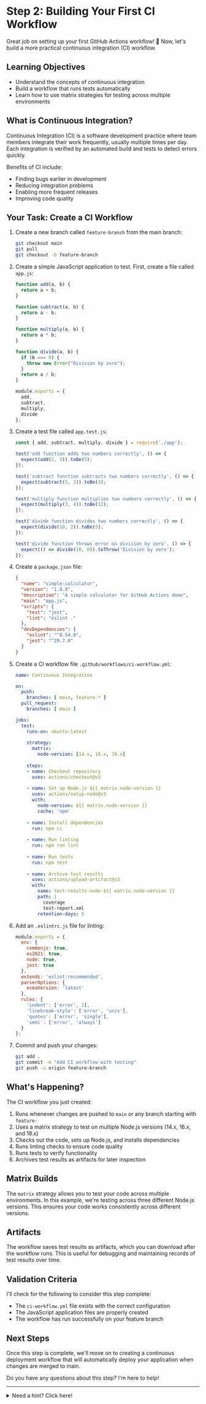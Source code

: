 # Step 2: Building Your First CI Workflow

Great job on setting up your first GitHub Actions workflow! 🎉 Now, let's build a more practical continuous integration (CI) workflow.

## Learning Objectives

- Understand the concepts of continuous integration
- Build a workflow that runs tests automatically
- Learn how to use matrix strategies for testing across multiple environments

## What is Continuous Integration?

Continuous Integration (CI) is a software development practice where team members integrate their work frequently, usually multiple times per day. Each integration is verified by an automated build and tests to detect errors quickly.

Benefits of CI include:

- Finding bugs earlier in development
- Reducing integration problems
- Enabling more frequent releases
- Improving code quality

## Your Task: Create a CI Workflow

1. Create a new branch called `feature-branch` from the main branch:

   ```bash
   git checkout main
   git pull
   git checkout -b feature-branch
   ```

2. Create a simple JavaScript application to test. First, create a file called `app.js`:

   ```javascript
   function add(a, b) {
     return a + b;
   }

   function subtract(a, b) {
     return a - b;
   }

   function multiply(a, b) {
     return a * b;
   }

   function divide(a, b) {
     if (b === 0) {
       throw new Error("Division by zero");
     }
     return a / b;
   }

   module.exports = {
     add,
     subtract,
     multiply,
     divide
   };
   ```

3. Create a test file called `app.test.js`:

   ```javascript
   const { add, subtract, multiply, divide } = require('./app');

   test('add function adds two numbers correctly', () => {
     expect(add(2, 3)).toBe(5);
   });

   test('subtract function subtracts two numbers correctly', () => {
     expect(subtract(5, 2)).toBe(3);
   });

   test('multiply function multiplies two numbers correctly', () => {
     expect(multiply(3, 4)).toBe(12);
   });

   test('divide function divides two numbers correctly', () => {
     expect(divide(10, 2)).toBe(5);
   });

   test('divide function throws error on division by zero', () => {
     expect(() => divide(10, 0)).toThrow('Division by zero');
   });
   ```

4. Create a `package.json` file:

   ```json
   {
     "name": "simple-calculator",
     "version": "1.0.0",
     "description": "A simple calculator for GitHub Actions demo",
     "main": "app.js",
     "scripts": {
       "test": "jest",
       "lint": "eslint ."
     },
     "devDependencies": {
       "eslint": "^8.54.0",
       "jest": "^29.7.0"
     }
   }
   ```

5. Create a CI workflow file `.github/workflows/ci-workflow.yml`:

   ```yaml
   name: Continuous Integration

   on:
     push:
       branches: [ main, feature-* ]
     pull_request:
       branches: [ main ]

   jobs:
     test:
       runs-on: ubuntu-latest
       
       strategy:
         matrix:
           node-version: [14.x, 16.x, 18.x]
       
       steps:
       - name: Checkout repository
         uses: actions/checkout@v3
         
       - name: Set up Node.js ${{ matrix.node-version }}
         uses: actions/setup-node@v3
         with:
           node-version: ${{ matrix.node-version }}
           cache: 'npm'
           
       - name: Install dependencies
         run: npm ci
         
       - name: Run linting
         run: npm run lint
         
       - name: Run tests
         run: npm test
         
       - name: Archive test results
         uses: actions/upload-artifact@v3
         with:
           name: test-results-node-${{ matrix.node-version }}
           path: |
             coverage
             test-report.xml
           retention-days: 5
   ```

6. Add an `.eslintrc.js` file for linting:

   ```javascript
   module.exports = {
     env: {
       commonjs: true,
       es2021: true,
       node: true,
       jest: true
     },
     extends: 'eslint:recommended',
     parserOptions: {
       ecmaVersion: 'latest'
     },
     rules: {
       'indent': ['error', 2],
       'linebreak-style': ['error', 'unix'],
       'quotes': ['error', 'single'],
       'semi': ['error', 'always']
     }
   };
   ```

7. Commit and push your changes:

   ```bash
   git add .
   git commit -m "Add CI workflow with testing"
   git push -u origin feature-branch
   ```

## What's Happening?

The CI workflow you just created:

1. Runs whenever changes are pushed to `main` or any branch starting with `feature-`
2. Uses a matrix strategy to test on multiple Node.js versions (14.x, 16.x, and 18.x)
3. Checks out the code, sets up Node.js, and installs dependencies
4. Runs linting checks to ensure code quality
5. Runs tests to verify functionality
6. Archives test results as artifacts for later inspection

## Matrix Builds

The `matrix` strategy allows you to test your code across multiple environments. In this example, we're testing across three different Node.js versions. This ensures your code works consistently across different versions.

## Artifacts

The workflow saves test results as artifacts, which you can download after the workflow runs. This is useful for debugging and maintaining records of test results over time.

## Validation Criteria

I'll check for the following to consider this step complete:

- The `ci-workflow.yml` file exists with the correct configuration
- The JavaScript application files are properly created
- The workflow has run successfully on your feature branch

## Next Steps

Once this step is complete, we'll move on to creating a continuous deployment workflow that will automatically deploy your application when changes are merged to main.

Do you have any questions about this step? I'm here to help!

---

<details>
<summary>Need a hint? Click here!</summary>

If you're having trouble with the CI workflow, make sure:

1. All your JavaScript files have the correct syntax
2. Your `package.json` file includes all the necessary dependencies
3. The YAML indentation in your workflow file is correct

To fix Node.js dependency issues, you may need to use `npm install` locally to generate a `package-lock.json` file, then commit that file as well.

</details>
